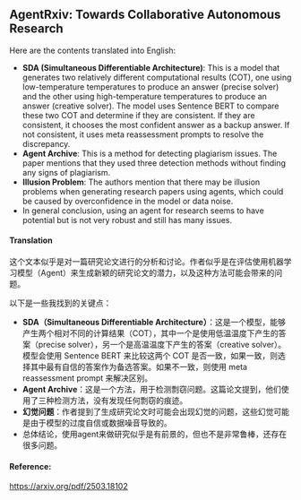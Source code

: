 ## AgentRxiv: Towards Collaborative Autonomous Research

Here are the contents translated into English:

**<document>**

*   **SDA (Simultaneous Differentiable Architecture)**: This is a model that generates two relatively different computational results (COT), one using low-temperature temperatures to produce an answer (precise solver) and the other using high-temperature temperatures to produce an answer (creative solver). The model uses Sentence BERT to compare these two COT and determine if they are consistent. If they are consistent, it chooses the most confident answer as a backup answer. If not consistent, it uses meta reassessment prompts to resolve the discrepancy.
*   **Agent Archive**: This is a method for detecting plagiarism issues. The paper mentions that they used three detection methods without finding any signs of plagiarism.
*   **Illusion Problem**: The authors mention that there may be illusion problems when generating research papers using agents, which could be caused by overconfidence in the model or data noise.
*   In general conclusion, using an agent for research seems to have potential but is not very robust and still has many issues.

#### Translation 

这个文本似乎是对一篇研究论文进行的分析和讨论。作者似乎是在评估使用机器学习模型（Agent）来生成新颖的研究论文的潜力，以及这种方法可能会带来的问题。

以下是一些我找到的关键点：

*   **SDA（Simultaneous Differentiable Architecture）**：这是一个模型，能够产生两个相对不同的计算结果（COT），其中一个是使用低温温度下产生的答案（precise solver），另一个是高温温度下产生的答案（creative solver）。模型会使用 Sentence BERT 来比较这两个 COT 是否一致，如果一致，则选择其中最有自信的答案作为备选答案。如果不一致，则使用 meta reassessment prompt 来解决区别。
*   **Agent Archive**：这是一个方法，用于检测剽窃问题。这篇论文提到，他们使用了三种检测方法，没有发现任何剽窃的痕迹。
*   **幻觉问题**：作者提到了生成研究论文时可能会出现幻觉的问题，这些幻觉可能是由于模型的过度自信或数据噪音导致的。 
*   总体结论，使用agent来做研究似乎是有前景的，但也不是非常鲁棒，还存在很多问题。

#### Reference: 

https://arxiv.org/pdf/2503.18102